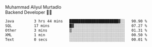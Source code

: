 Muhammad Aliyul Murtadlo
<br>
Backend Developer 👨‍💻
<br>
<!--START_SECTION:waka-->

```txt
Java         3 hrs 44 mins   ██████████████████████▓░░   90.90 %
SQL          17 mins         █▓░░░░░░░░░░░░░░░░░░░░░░░   07.27 %
Other        3 mins          ▒░░░░░░░░░░░░░░░░░░░░░░░░   01.31 %
XML          1 min           ░░░░░░░░░░░░░░░░░░░░░░░░░   00.50 %
Text         0 secs          ░░░░░░░░░░░░░░░░░░░░░░░░░   00.01 %
```

<!--END_SECTION:waka-->
